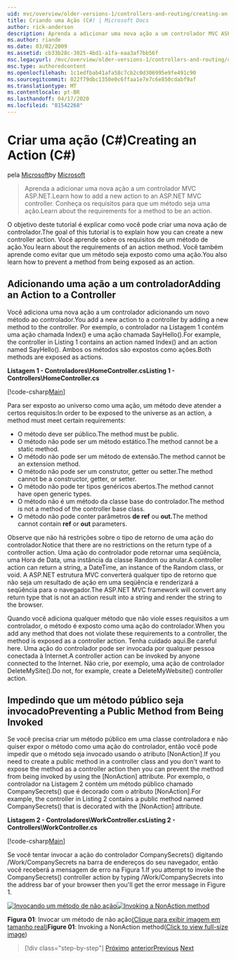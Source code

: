 ```yaml
---
uid: mvc/overview/older-versions-1/controllers-and-routing/creating-an-action-cs
title: Criando uma Ação (C#) | Microsoft Docs
author: rick-anderson
description: Aprenda a adicionar uma nova ação a um controlador MVC ASP.NET. Conheça os requisitos para que um método seja uma ação.
ms.author: riande
ms.date: 03/02/2009
ms.assetid: cb33b28c-3025-4bd1-a1fa-eaa3af7bb56f
msc.legacyurl: /mvc/overview/older-versions-1/controllers-and-routing/creating-an-action-cs
msc.type: authoredcontent
ms.openlocfilehash: 1c1edfbab41afa58c7cb2c0d306995e9fe491c90
ms.sourcegitcommit: 022f79dbc1350e0c6ffaa1e7e7c6e850cdabf9af
ms.translationtype: MT
ms.contentlocale: pt-BR
ms.lasthandoff: 04/17/2020
ms.locfileid: "81542268"
---
```

# <a name="creating-an-action-c"></a><span data-ttu-id="1e21e-104">Criar uma ação (C#)</span><span class="sxs-lookup"><span data-stu-id="1e21e-104">Creating an Action (C#)</span></span>

<span data-ttu-id="1e21e-105">pela [Microsoft](https://github.com/microsoft)</span><span class="sxs-lookup"><span data-stu-id="1e21e-105">by [Microsoft](https://github.com/microsoft)</span></span>

> <span data-ttu-id="1e21e-106">Aprenda a adicionar uma nova ação a um controlador MVC ASP.NET.</span><span class="sxs-lookup"><span data-stu-id="1e21e-106">Learn how to add a new action to an ASP.NET MVC controller.</span></span> <span data-ttu-id="1e21e-107">Conheça os requisitos para que um método seja uma ação.</span><span class="sxs-lookup"><span data-stu-id="1e21e-107">Learn about the requirements for a method to be an action.</span></span>

<span data-ttu-id="1e21e-108">O objetivo deste tutorial é explicar como você pode criar uma nova ação de controlador.</span><span class="sxs-lookup"><span data-stu-id="1e21e-108">The goal of this tutorial is to explain how you can create a new controller action.</span></span> <span data-ttu-id="1e21e-109">Você aprende sobre os requisitos de um método de ação.</span><span class="sxs-lookup"><span data-stu-id="1e21e-109">You learn about the requirements of an action method.</span></span> <span data-ttu-id="1e21e-110">Você também aprende como evitar que um método seja exposto como uma ação.</span><span class="sxs-lookup"><span data-stu-id="1e21e-110">You also learn how to prevent a method from being exposed as an action.</span></span>

## <a name="adding-an-action-to-a-controller"></a><span data-ttu-id="1e21e-111">Adicionando uma ação a um controlador</span><span class="sxs-lookup"><span data-stu-id="1e21e-111">Adding an Action to a Controller</span></span>

<span data-ttu-id="1e21e-112">Você adiciona uma nova ação a um controlador adicionando um novo método ao controlador.</span><span class="sxs-lookup"><span data-stu-id="1e21e-112">You add a new action to a controller by adding a new method to the controller.</span></span> <span data-ttu-id="1e21e-113">Por exemplo, o controlador na Listagem 1 contém uma ação chamada Index() e uma ação chamada SayHello().</span><span class="sxs-lookup"><span data-stu-id="1e21e-113">For example, the controller in Listing 1 contains an action named Index() and an action named SayHello().</span></span> <span data-ttu-id="1e21e-114">Ambos os métodos são expostos como ações.</span><span class="sxs-lookup"><span data-stu-id="1e21e-114">Both methods are exposed as actions.</span></span>

<span data-ttu-id="1e21e-115">**Listagem 1 - Controladores\HomeController.cs**</span><span class="sxs-lookup"><span data-stu-id="1e21e-115">**Listing 1 - Controllers\HomeController.cs**</span></span>

[!code-csharp[Main](creating-an-action-cs/samples/sample1.cs)]

<span data-ttu-id="1e21e-116">Para ser exposto ao universo como uma ação, um método deve atender a certos requisitos:</span><span class="sxs-lookup"><span data-stu-id="1e21e-116">In order to be exposed to the universe as an action, a method must meet certain requirements:</span></span>

- <span data-ttu-id="1e21e-117">O método deve ser público.</span><span class="sxs-lookup"><span data-stu-id="1e21e-117">The method must be public.</span></span>
- <span data-ttu-id="1e21e-118">O método não pode ser um método estático.</span><span class="sxs-lookup"><span data-stu-id="1e21e-118">The method cannot be a static method.</span></span>
- <span data-ttu-id="1e21e-119">O método não pode ser um método de extensão.</span><span class="sxs-lookup"><span data-stu-id="1e21e-119">The method cannot be an extension method.</span></span>
- <span data-ttu-id="1e21e-120">O método não pode ser um construtor, getter ou setter.</span><span class="sxs-lookup"><span data-stu-id="1e21e-120">The method cannot be a constructor, getter, or setter.</span></span>
- <span data-ttu-id="1e21e-121">O método não pode ter tipos genéricos abertos.</span><span class="sxs-lookup"><span data-stu-id="1e21e-121">The method cannot have open generic types.</span></span>
- <span data-ttu-id="1e21e-122">O método não é um método da classe base do controlador.</span><span class="sxs-lookup"><span data-stu-id="1e21e-122">The method is not a method of the controller base class.</span></span>
- <span data-ttu-id="1e21e-123">O método não pode conter parâmetros **de ref** ou **out.**</span><span class="sxs-lookup"><span data-stu-id="1e21e-123">The method cannot contain **ref** or **out** parameters.</span></span>

<span data-ttu-id="1e21e-124">Observe que não há restrições sobre o tipo de retorno de uma ação do controlador.</span><span class="sxs-lookup"><span data-stu-id="1e21e-124">Notice that there are no restrictions on the return type of a controller action.</span></span> <span data-ttu-id="1e21e-125">Uma ação do controlador pode retornar uma seqüência, uma Hora de Data, uma instância da classe Random ou anular.</span><span class="sxs-lookup"><span data-stu-id="1e21e-125">A controller action can return a string, a DateTime, an instance of the Random class, or void.</span></span> <span data-ttu-id="1e21e-126">A ASP.NET estrutura MVC converterá qualquer tipo de retorno que não seja um resultado de ação em uma seqüência e renderizará a seqüência para o navegador.</span><span class="sxs-lookup"><span data-stu-id="1e21e-126">The ASP.NET MVC framework will convert any return type that is not an action result into a string and render the string to the browser.</span></span>

<span data-ttu-id="1e21e-127">Quando você adiciona qualquer método que não viole esses requisitos a um controlador, o método é exposto como uma ação do controlador.</span><span class="sxs-lookup"><span data-stu-id="1e21e-127">When you add any method that does not violate these requirements to a controller, the method is exposed as a controller action.</span></span> <span data-ttu-id="1e21e-128">Tenha cuidado aqui.</span><span class="sxs-lookup"><span data-stu-id="1e21e-128">Be careful here.</span></span> <span data-ttu-id="1e21e-129">Uma ação do controlador pode ser invocada por qualquer pessoa conectada à Internet.</span><span class="sxs-lookup"><span data-stu-id="1e21e-129">A controller action can be invoked by anyone connected to the Internet.</span></span> <span data-ttu-id="1e21e-130">Não crie, por exemplo, uma ação de controlador DeleteMySite().</span><span class="sxs-lookup"><span data-stu-id="1e21e-130">Do not, for example, create a DeleteMyWebsite() controller action.</span></span>

## <a name="preventing-a-public-method-from-being-invoked"></a><span data-ttu-id="1e21e-131">Impedindo que um método público seja invocado</span><span class="sxs-lookup"><span data-stu-id="1e21e-131">Preventing a Public Method from Being Invoked</span></span>

<span data-ttu-id="1e21e-132">Se você precisa criar um método público em uma classe controladora e não quiser expor o método como uma ação do controlador, então você pode impedir que o método seja invocado usando o atributo [NonAction].</span><span class="sxs-lookup"><span data-stu-id="1e21e-132">If you need to create a public method in a controller class and you don't want to expose the method as a controller action then you can prevent the method from being invoked by using the [NonAction] attribute.</span></span> <span data-ttu-id="1e21e-133">Por exemplo, o controlador na Listagem 2 contém um método público chamado CompanySecrets() que é decorado com o atributo [NonAction].</span><span class="sxs-lookup"><span data-stu-id="1e21e-133">For example, the controller in Listing 2 contains a public method named CompanySecrets() that is decorated with the [NonAction] attribute.</span></span>

<span data-ttu-id="1e21e-134">**Listagem 2 - Controladores\WorkController.cs**</span><span class="sxs-lookup"><span data-stu-id="1e21e-134">**Listing 2 - Controllers\WorkController.cs**</span></span>

[!code-csharp[Main](creating-an-action-cs/samples/sample2.cs)]

<span data-ttu-id="1e21e-135">Se você tentar invocar a ação do controlador CompanySecrets() digitando /Work/CompanySecrets na barra de endereços do seu navegador, então você receberá a mensagem de erro na Figura 1.</span><span class="sxs-lookup"><span data-stu-id="1e21e-135">If you attempt to invoke the CompanySecrets() controller action by typing /Work/CompanySecrets into the address bar of your browser then you'll get the error message in Figure 1.</span></span>

<span data-ttu-id="1e21e-136">[![Invocando um método de não ação](creating-an-action-cs/_static/image1.jpg)](creating-an-action-cs/_static/image1.png)</span><span class="sxs-lookup"><span data-stu-id="1e21e-136">[![Invoking a NonAction method](creating-an-action-cs/_static/image1.jpg)](creating-an-action-cs/_static/image1.png)</span></span>

<span data-ttu-id="1e21e-137">**Figura 01**: Invocar um método de não ação[(Clique para exibir imagem em tamanho real)](creating-an-action-cs/_static/image2.png)</span><span class="sxs-lookup"><span data-stu-id="1e21e-137">**Figure 01**: Invoking a NonAction method([Click to view full-size image](creating-an-action-cs/_static/image2.png))</span></span>

> [!div class="step-by-step"]
> <span data-ttu-id="1e21e-138">[Próximo](creating-a-controller-cs.md)
> [anterior](asp-net-mvc-routing-overview-vb.md)</span><span class="sxs-lookup"><span data-stu-id="1e21e-138">[Previous](creating-a-controller-cs.md)
[Next](asp-net-mvc-routing-overview-vb.md)</span></span>
